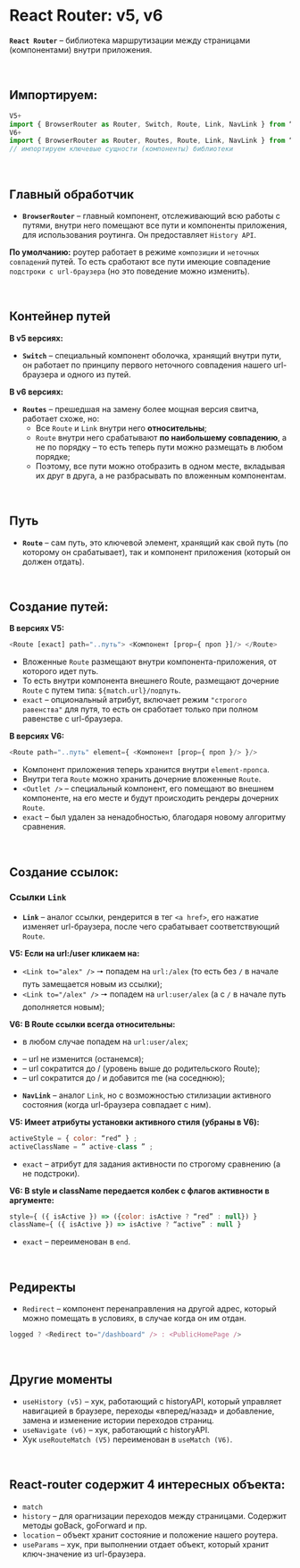 # React Router: v5, v6

__`React Router`__ – библиотека маршрутизации между страницами (компонентами) внутри приложения.

<br>

## Импортируем:
```javascript
V5+
import { BrowserRouter as Router, Switch, Route, Link, NavLink } from “react-router-dom”
V6+
import { BrowserRouter as Router, Routes, Route, Link, NavLink } from “react-router-dom”
// импортируем ключевые сущности (компоненты) библиотеки
```

<br>

## Главный обработчик
* __`BrowserRouter`__ – главный компонент, отслеживающий всю работы с путями, внутри него помещают все пути и компоненты приложения, для использования роутинга. Он предоставляет `History API`.

__По умолчанию:__ роутер работает в режиме `композиции` и `неточных совпадений` путей. То есть сработают все пути имеюцие совпадение `подстроки с url-браузера` (но это поведение можно изменить).

<br>

## Контейнер путей
__В v5 версиях:__  
* __`Switch`__ – специальный компонент оболочка, хранящий внутри пути, он работает по принципу первого неточного совпадения нашего url-браузера и одного из путей. 

__В v6 версиях:__  
* __`Routes`__ – прешедшая на замену более мощная версия свитча, работает схоже, но: 
  * Все `Route` и `Link` внутри него __относительны__;
  * `Route` внутри него срабатывают __по наибольшему совпадению__, а не по порядку – то есть теперь пути можно размещать в любом порядке;
  * Поэтому, все пути можно отобразить в одном месте, вкладывая их друг в друга, а не разбрасывать по вложенным компонентам.

<br>

## Путь
* __`Route`__ – сам путь, это ключевой элемент, хранящий как свой путь (по которому он срабатывает), так и компонент приложения (который он должен отдать).

<br>

## Создание путей:
__В версиях V5:__  
```javascript
<Route [exact] path="..путь"> <Компонент [prop={ проп }]/> </Route>
```
* Вложенные `Route` размещают внутри компонента-приложения, от которого идет путь.
* То есть внутри компонента внешнего Route, размещают дочерние `Route` с путем типа: `${match.url}/подпуть`.
* `exact` – опциональный атрибут, включает режим `"строгого равенства"` для путя, то есть он сработает только при полном равенстве с url-браузера.

__В версиях V6:__  
```javascript
<Route path="..путь" element={ <Компонент [prop={ проп }/> }/>
```
* Компонент приложения теперь хранится внутри `element-пропса`.
* Внутри тега `Route` можно хранить дочерние вложенные `Route`.
* `<Outlet />` – специальный компонент, его помещают во внешнем компоненте, на его месте и будут происходить рендеры дочерних `Route`.
* `exact` – был удален за ненадобностью, благодаря новому алгоритму сравнения.

<br>

## Создание ссылок:

### Ссылки `Link`
* __`Link`__ – аналог ссылки, рендерится в тег `<a href>`, его нажатие изменяет url-браузера, после чего срабатывает соответствующий `Route`.

__V5: Если на url:/user кликаем на:__  
* `<Link to="alex" />` 🠖 попадем на `url:/alex` (то есть без `/` в начале путь замещается новым из ссылки);
* `<Link to="/alex" />` 🠖 попадем на `url:user/alex` (а с `/` в начале путь дополняется новым);

__V6: В Route ссылки всегда относительны:__  
* в любом случае попадем на `url:user/alex`;
* <Link to="." /> – url не изменится (останемся);
* <Link to=".." /> – url сократится до / (уровень выше до родительского Route);
* <Link to="../me" /> – url сократится до / и добавится me (на соседнюю);

* __`NavLink`__ – аналог `Link`, но с возможностью стилизации активного состояния (когда url-браузера совпадает с ним).

__V5: Имеет атрибуты установки активного стиля (убраны в V6):__  
```javascript
activeStyle = { color: “red” } ; 
activeClassName = ” active-class ” ;
```
* `exact` – атрибут для задания активности по строгому сравнению (а не подстроки).

__V6: В style и className передается колбек с флагов активности в аргументе:__  
```javascript
style={ ({ isActive }) => ({color: isActive ? “red” : null}) }
className={ ({ isActive }) => isActive ? “active” : null }
```
* `exact` – переименован в `end`.

<br>

## Редиректы
* `Redirect` – компонент перенаправления на другой адрес, который можно помещать в условиях, в случае когда он им отдан.
```javascript
logged ? <Redirect to="/dashboard" /> : <PublicHomePage />
```

<br>

## Другие моменты
* `useHistory (v5)` – хук, работающий с historyAPI, который управляет навигацией в браузере, переходы «вперед/назад» и добавление, замена и изменение истории переходов страниц.
* `useNavigate (v6)` – хук, работающий с historyAPI.
* Хук `useRouteMatch (V5)` переименован в `useMatch (V6)`.

<br>

## React-router содержит 4 интересных объекта:
* `match`
* `history` – для орагнизации переходов между страницами. Содержит методы goBack, goForward и пр.
* `location` – объект хранит состояние и положение нашего роутера.
* `useParams` – хук, при выполнении отдает объект, который хранит ключ-значение из url-браузера.
